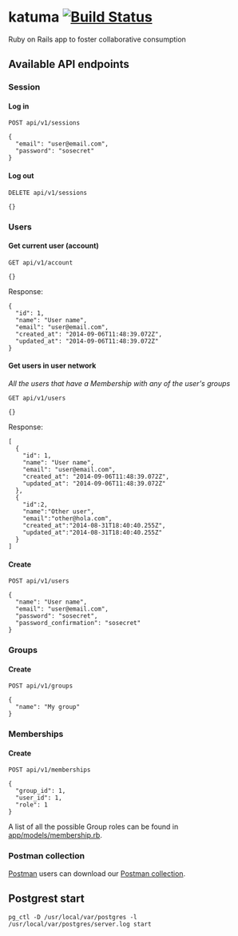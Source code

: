 # katuma [![Build Status](https://travis-ci.org/coopdevs/katuma.png?branch=develop)](https://travis-ci.org/coopdevs/katuma)

Ruby on Rails app to foster collaborative consumption

## Available API endpoints

### Session
#### Log in
```
POST api/v1/sessions

{
  "email": "user@email.com",
  "password": "sosecret"
}
```
#### Log out
```
DELETE api/v1/sessions

{}
```

### Users
#### Get current user (account)
```
GET api/v1/account

{}
```
Response:
```
{
  "id": 1,
  "name": "User name",
  "email": "user@email.com",
  "created_at": "2014-09-06T11:48:39.072Z",
  "updated_at": "2014-09-06T11:48:39.072Z"
}
```
#### Get users in user network
*All the users that have a Membership with any of the user's groups*
```
GET api/v1/users

{}
```
Response:
```
[
  {
    "id": 1,
    "name": "User name",
    "email": "user@email.com",
    "created_at": "2014-09-06T11:48:39.072Z",
    "updated_at": "2014-09-06T11:48:39.072Z"
  },
  {
    "id":2,
    "name":"Other user",
    "email":"other@hola.com",
    "created_at":"2014-08-31T18:40:40.255Z",
    "updated_at":"2014-08-31T18:40:40.255Z"
  }
]
```
#### Create
```
POST api/v1/users

{
  "name": "User name",
  "email": "user@email.com",
  "password": "sosecret",
  "password_confirmation": "sosecret"
}
```

### Groups
#### Create
```
POST api/v1/groups

{
  "name": "My group"
}
```

### Memberships
#### Create
```
POST api/v1/memberships

{
  "group_id": 1,
  "user_id": 1,
  "role": 1
}
```
A list of all the possible Group roles can be found in [app/models/membership.rb](app/models/membership.rb).

### Postman collection
[Postman](http://www.getpostman.com) users can download our [Postman collection](postman_collection.json).

## Postgrest start
`pg_ctl -D /usr/local/var/postgres -l /usr/local/var/postgres/server.log start`
